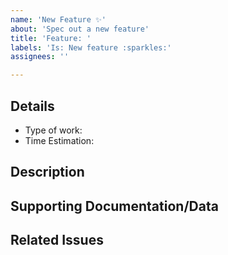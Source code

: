 ```yaml
---
name: 'New Feature ✨'
about: 'Spec out a new feature'
title: 'Feature: '
labels: 'Is: New feature :sparkles:'
assignees: ''

---
```


## Details

- Type of work: <!-- Frontend, Backend -->
- Time Estimation:

## Description
<!-- Describe what the feature should accomplish -->

## Supporting Documentation/Data

## Related Issues

